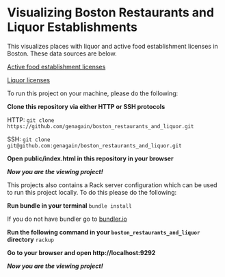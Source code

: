 # Visualizing Boston Restaurants and Liquor Establishments

This visualizes places with liquor and active food establishment licenses in Boston. These data sources are below. 

[Active food establishment licenses](https://data.cityofboston.gov/Permitting/Active-Food-Establishment-Licenses/gb6y-34cq)

[Liquor licenses](https://data.cityofboston.gov/dataset/Liquor-Licenses/hda6-fnsh)

To run this project on your machine, please do the following:

**Clone this repository via either HTTP or SSH protocols**

HTTP:
```git clone https://github.com/genagain/boston_restaurants_and_liquor.git```

SSH:
```git clone git@github.com:genagain/boston_restaurants_and_liquor.git```

**Open public/index.html in this repository in your browser**

***Now you are the viewing project!***

This projects also contains a Rack server configuration which can be used to run this project locally. To do this please do the following:

**Run bundle in your terminal**
```bundle install```

If you do not have bundler go to [bundler.io](http://bundler.io/)

**Run the following command in your ```boston_restaurants_and_liquor``` directory**
```rackup```

**Go to your browser and open http://localhost:9292**

***Now you are the viewing project!***
